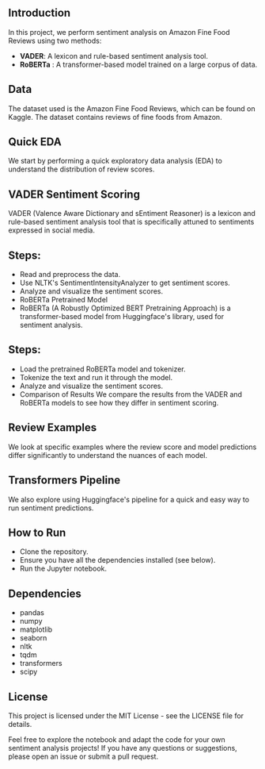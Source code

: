 ## Introduction
In this project, we perform sentiment analysis on Amazon Fine Food Reviews using two methods:
- __VADER__: A lexicon and rule-based sentiment analysis tool.
- __RoBERTa__ : A transformer-based model trained on a large corpus of data.

## Data
The dataset used is the Amazon Fine Food Reviews, which can be found on Kaggle. The dataset contains reviews of fine foods from Amazon.

## Quick EDA
We start by performing a quick exploratory data analysis (EDA) to understand the distribution of review scores.

## VADER Sentiment Scoring
VADER (Valence Aware Dictionary and sEntiment Reasoner) is a lexicon and rule-based sentiment analysis tool that is specifically attuned to sentiments expressed in social media.

## Steps:

- Read and preprocess the data.
- Use NLTK's SentimentIntensityAnalyzer to get sentiment scores.
- Analyze and visualize the sentiment scores.
- RoBERTa Pretrained Model
- RoBERTa (A Robustly Optimized BERT Pretraining Approach) is a transformer-based model from Huggingface's library, used for sentiment analysis.

## Steps:

- Load the pretrained RoBERTa model and tokenizer.
- Tokenize the text and run it through the model.
- Analyze and visualize the sentiment scores.
- Comparison of Results
We compare the results from the VADER and RoBERTa models to see how they differ in sentiment scoring.

## Review Examples
We look at specific examples where the review score and model predictions differ significantly to understand the nuances of each model.

## Transformers Pipeline
We also explore using Huggingface's pipeline for a quick and easy way to run sentiment predictions.

## How to Run
- Clone the repository.
- Ensure you have all the dependencies installed (see below).
- Run the Jupyter notebook.

## Dependencies
- pandas
- numpy
- matplotlib
- seaborn
- nltk
- tqdm
- transformers
- scipy

## License
This project is licensed under the MIT License - see the LICENSE file for details.

Feel free to explore the notebook and adapt the code for your own sentiment analysis projects! If you have any questions or suggestions, please open an issue or submit a pull request.






